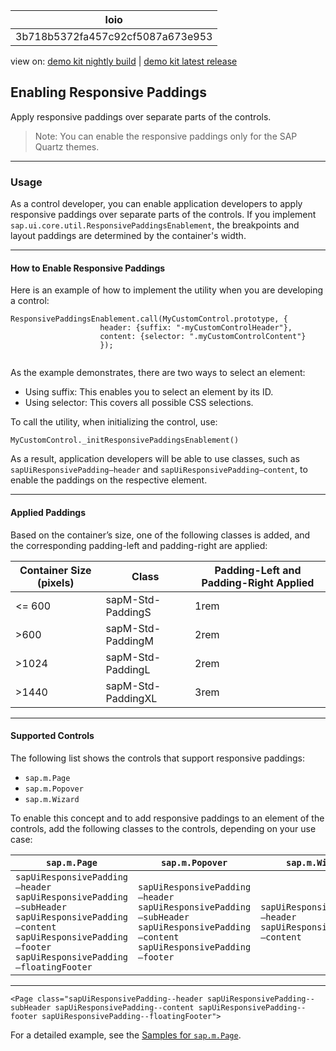 <!-- loio3b718b5372fa457c92cf5087a673e953 -->

| loio |
| -----|
| 3b718b5372fa457c92cf5087a673e953 |

<div id="loio">

view on: [demo kit nightly build](https://openui5nightly.hana.ondemand.com/#/topic/3b718b5372fa457c92cf5087a673e953) | [demo kit latest release](https://openui5.hana.ondemand.com/#/topic/3b718b5372fa457c92cf5087a673e953)</div>

## Enabling Responsive Paddings

Apply responsive paddings over separate parts of the controls.

> Note:
> You can enable the responsive paddings only for the SAP Quartz themes.
> 
> 

***

<a name="loio3b718b5372fa457c92cf5087a673e953__section_d2f_1pv_jjb"/>

### Usage

As a control developer, you can enable application developers to apply responsive paddings over separate parts of the controls. If you implement `sap.ui.core.util.ResponsivePaddingsEnablement`, the breakpoints and layout paddings are determined by the container's width.

***

#### How to Enable Responsive Paddings

Here is an example of how to implement the utility when you are developing a control:

```
ResponsivePaddingsEnablement.call(MyCustomControl.prototype, {
					header: {suffix: "-myCustomControlHeader"},
					content: {selector: ".myCustomControlContent"}
					});
				
```

As the example demonstrates, there are two ways to select an element:

-   Using suffix: This enables you to select an element by its ID.
-   Using selector: This covers all possible CSS selections.

To call the utility, when initializing the control, use:

```
MyCustomControl._initResponsivePaddingsEnablement()
```

As a result, application developers will be able to use classes, such as `sapUiResponsivePadding—header` and `sapUiResponsivePadding—content`, to enable the paddings on the respective element.

***

#### Applied Paddings

Based on the container’s size, one of the following classes is added, and the corresponding padding-left and padding-right are applied:

|Container Size \(pixels\)|Class|Padding-Left and Padding-Right Applied|
|-------------------------|-----|--------------------------------------|
|<= 600|sapM-Std-PaddingS|1rem|
|\>600|sapM-Std-PaddingM|2rem|
|\>1024|sapM-Std-PaddingL|2rem|
|\>1440|sapM-Std-PaddingXL|3rem|

***

#### Supported Controls

The following list shows the controls that support responsive paddings:

-   `sap.m.Page`
-   `sap.m.Popover`
-   `sap.m.Wizard`

To enable this concept and to add responsive paddings to an element of the controls, add the following classes to the controls, depending on your use case:

|`sap.m.Page`|`sap.m.Popover`|`sap.m.Wizard`|
|------------|---------------|--------------|
| `sapUiResponsivePadding—header` `sapUiResponsivePadding—subHeader` `sapUiResponsivePadding—content` `sapUiResponsivePadding—footer` `sapUiResponsivePadding—floatingFooter` | `sapUiResponsivePadding—header` `sapUiResponsivePadding—subHeader` `sapUiResponsivePadding—content` `sapUiResponsivePadding—footer` | `sapUiResponsivePadding—header` `sapUiResponsivePadding—content` |

***

```
<Page class="sapUiResponsivePadding--header sapUiResponsivePadding--subHeader sapUiResponsivePadding--content sapUiResponsivePadding--footer sapUiResponsivePadding--floatingFooter">
```

For a detailed example, see the [Samples for `sap.m.Page`](https://openui5.hana.ondemand.com/#/entity/sap.m.Page). 

